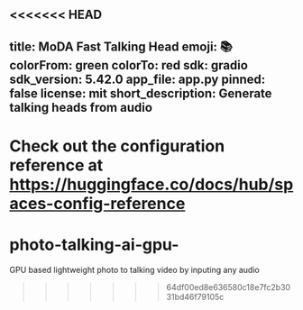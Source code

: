 <<<<<<< HEAD
---
title: MoDA Fast Talking Head
emoji: 📚
colorFrom: green
colorTo: red
sdk: gradio
sdk_version: 5.42.0
app_file: app.py
pinned: false
license: mit
short_description: Generate talking heads from audio
---

Check out the configuration reference at https://huggingface.co/docs/hub/spaces-config-reference
=======
# photo-talking-ai-gpu-
GPU based lightweight photo to talking video by inputing any audio
>>>>>>> 64df00ed8e636580c18e7fc2b3031bd46f79105c
